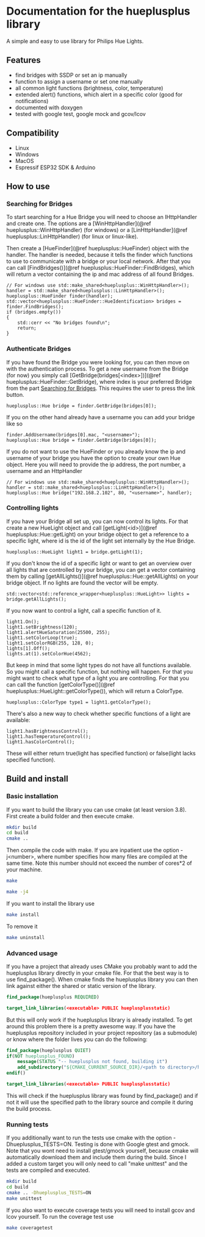 # Documentation for the hueplusplus library
A simple and easy to use library for Philips Hue Lights.

## Features
* find bridges with SSDP or set an ip manually
* function to assign a username or set one manually
* all common light functions (brightness, color, temperature)
* extended alert() functions, which alert in a specific color (good for notifications)
* documented with doxygen
* tested with google test, google mock and gcov/lcov

## Compatibility
* Linux
* Windows
* MacOS
* Espressif ESP32 SDK & Arduino

## How to use
### <a name="searchingBridges"></a>Searching for Bridges
To start searching for a Hue Bridge you will need to choose an IHttpHandler and create one. The options are a [WinHttpHandler](@ref hueplusplus::WinHttpHandler) (for windows) or a [LinHttpHandler](@ref hueplusplus::LinHttpHandler) (for linux or linux-like).

Then create a [HueFinder](@ref hueplusplus::HueFinder) object with the handler.
The handler is needed, because it tells the finder which functions to use to communicate with a bridge or your local network.
After that you can call [FindBridges()](@ref hueplusplus::HueFinder::FindBridges), which will return a vector containing the ip and mac address of all found Bridges.
```{.cpp}
// For windows use std::make_shared<hueplusplus::WinHttpHandler>();
handler = std::make_shared<hueplusplus::LinHttpHandler>();
hueplusplus::HueFinder finder(handler);
std::vector<hueplusplus::HueFinder::HueIdentification> bridges = finder.FindBridges();
if (bridges.empty())
{
	std::cerr << "No bridges found\n";
	return;
}

```

### Authenticate Bridges
If you have found the Bridge you were looking for, you can then move on with the authentication process.
To get a new username from the Bridge (for now) you simply call [GetBridge(bridges[\<index\>])](@ref hueplusplus::HueFinder::GetBridge),
where index is your preferred Bridge from the part [Searching for Bridges](#searchingBridges). This requires the user to press the link button.
```{.cpp}
hueplusplus::Hue bridge = finder.GetBridge(bridges[0]);
```
If you on the other hand already have a username you can add your bridge like so
```{.cpp}
finder.AddUsername(bridges[0].mac, "<username>");
hueplusplus::Hue bridge = finder.GetBridge(bridges[0]);
```
If you do not want to use the HueFinder or you already know the ip and username of your bridge you have the option to create your own Hue object.
Here you will need to provide the ip address, the port number, a username and an HttpHandler
```{.cpp}
// For windows use std::make_shared<hueplusplus::WinHttpHandler>();
handler = std::make_shared<hueplusplus::LinHttpHandler>();
hueplusplus::Hue bridge("192.168.2.102", 80, "<username>", handler);
```

### Controlling lights
If you have your Bridge all set up, you can now control its lights.
For that create a new HueLight object and call [getLight(\<id\>)](@ref hueplusplus::Hue::getLight) on your bridge object to get a reference to a specific light, where id
is the id of the light set internally by the Hue Bridge.
```{.cpp}
hueplusplus::HueLight light1 = bridge.getLight(1);
```
If you don't know the id of a specific light or want to get an overview over all lights that are controlled by your bridge, 
you can get a vector containing them by calling [getAllLights()](@ref hueplusplus::Hue::getAllLights) on your bridge object. If no lights are found the vector will be empty.
```{.cpp}
std::vector<std::reference_wrapper<hueplusplus::HueLight>> lights = bridge.getAllLights();
```
If you now want to control a light, call a specific function of it.
```{.cpp}
light1.On();
light1.setBrightness(120);
light1.alertHueSaturation(25500, 255);
light1.setColorLoop(true);
light1.setColorRGB(255, 128, 0);
lights[1].Off();
lights.at(1).setColorHue(4562);
```
But keep in mind that some light types do not have all functions available. So you might call a
specific function, but nothing will happen. For that you might want to check what type
of a light you are controlling. For that you can call the function [getColorType()](@ref hueplusplus::HueLight::getColorType()), which will return
a ColorType.
```{.cpp}
hueplusplus::ColorType type1 = light1.getColorType();
```
There's also a new way to check whether specific functions of a light are available:
```{.cpp}
light1.hasBrightnessControl();
light1.hasTemperatureControl();
light1.hasColorControl();
```
These will either return true(light has specified function) or false(light lacks specified function).

## Build and install
### Basic installation
If you want to build the library you can use cmake (at least version 3.8). First create a build folder and then execute cmake.
```bash
mkdir build
cd build
cmake ..
```
Then compile the code with make. If you are inpatient use the option -j\<number\>, where number specifies how many files are compiled at the same time. Note this number should not exceed the number of cores*2 of your machine.
```bash
make
```
```bash
make -j4
```
If you want to install the library use
```bash
make install
```
To remove it
```bash
make uninstall
```

### Advanced usage
If you have a project that already uses CMake you probably want to add the hueplusplus library directly in your cmake file.
For that the best way is to use find_package().
When cmake finds the hueplusplus library you can then link against either the shared or static version of the library.
```cmake
find_package(hueplusplus REQUIRED)

target_link_libraries(<executable> PUBLIC hueplusplusstatic)
```
But this will only work if the hueplusplus library is already installed.
To get around this problem there is a pretty awesome way.
If you have the hueplusplus repository included in your project repository (as a submodule) or know where the folder lives you can do the following:
```cmake
find_package(hueplusplus QUIET)
if(NOT hueplusplus_FOUND)
    message(STATUS "-- hueplusplus not found, building it")
    add_subdirectory("${CMAKE_CURRENT_SOURCE_DIR}/<path to directory>/hueplusplus" "${CMAKE_CURRENT_BINARY_DIR}/hueplusplus")
endif()

target_link_libraries(<executable> PUBLIC hueplusplusstatic)
```
This will check if the hueplusplus library was found by find_package() and if not it will use the specified path to the library source and compile it during the build process.

### Running tests
If you additionally want to run the tests use cmake with the option -Dhueplusplus_TESTS=ON. Testing is done with Google gtest and gmock. Note that you wont need to install gtest/gmock yourself, because cmake will automatically download them and include them during the build. Since I added a custom target you will only need to call "make unittest" and the tests are compiled and executed.
```bash
mkdir build
cd build
cmake .. -Dhueplusplus_TESTS=ON
make unittest
```
If you also want to execute coverage tests you will need to install gcov and lcov yourself. To run the coverage test use
```bash
make coveragetest
```
